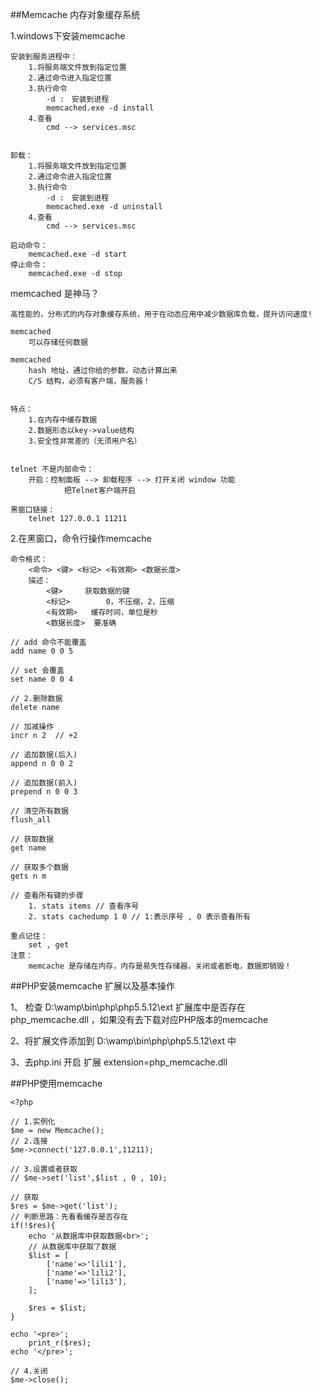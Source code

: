 ##Memcache 内存对象缓存系统

1.windows下安装memcache 

	安装到服务进程中：
		1.将服务端文件放到指定位置
		2.通过命令进入指定位置
		3.执行命令
			-d :　安装到进程
			memcached.exe -d install
		4.查看
			cmd --> services.msc 


	卸载：
		1.将服务端文件放到指定位置
		2.通过命令进入指定位置
		3.执行命令
			-d :　安装到进程
			memcached.exe -d uninstall
		4.查看
			cmd --> services.msc 

	启动命令：
		memcached.exe -d start
	停止命令：
		memcached.exe -d stop

memcached 是神马？

	高性能的，分布式的内存对象缓存系统，用于在动态应用中减少数据库负载，提升访问速度!

	memcached
		可以存储任何数据

	memcached 
		hash 地址，通过你给的参数，动态计算出来 
		C/S 结构，必须有客户端，服务器！


	特点：
		1.在内存中缓存数据
		2.数据形态以key->value结构
		3.安全性非常差的（无须用户名）


	telnet 不是内部命令：
		开启：控制面板 --> 卸载程序 --> 打开关闭 window 功能
				把Telnet客户端开启

	黑窗口链接：
		telnet 127.0.0.1 11211

2.在黑窗口，命令行操作memcache
	
	命令格式：
		<命令> <键> <标记> <有效期> <数据长度>
		描述：
			<键>		获取数据的键
			<标记> 		0，不压缩，2，压缩
			<有效期>	缓存时间，单位是秒
			<数据长度>	要准确

	// add 命令不能覆盖
	add name 0 0 5

	// set 会覆盖
	set name 0 0 4
	
	// 2.删除数据
	delete name

	// 加减操作
	incr n 2  // +2

	// 追加数据(后入)
	append n 0 0 2

	// 追加数据(前入)
	prepend n 0 0 3

	// 清空所有数据
	flush_all

	// 获取数据
	get name

	// 获取多个数据
	gets n m 

	// 查看所有键的步骤
		1. stats items // 查看序号
		2. stats cachedump 1 0 // 1:表示序号 , 0 表示查看所有

	重点记住：
		set , get 
	注意：
		memcache 是存储在内存，内存是易失性存储器，关闭或者断电，数据即销毁！


##PHP安装memcache 扩展以及基本操作

1、 检查 D:\wamp\bin\php\php5.5.12\ext 扩展库中是否存在 php_memcache.dll ，如果没有去下载对应PHP版本的memcache

2、将扩展文件添加到 D:\wamp\bin\php\php5.5.12\ext 中

3、去php.ini 开启	扩展 extension=php_memcache.dll


##PHP使用memcache

	<?php
	
	// 1.实例化
	$me = new Memcache();
	// 2.连接
	$me->connect('127.0.0.1',11211);

	// 3.设置或者获取
	// $me->set('list',$list , 0 , 10);

	// 获取
	$res = $me->get('list');
	// 判断思路：先看看缓存是否存在
	if(!$res){
		echo '从数据库中获取数据<br>';
		// 从数据库中获取了数据
		$list = [
			['name'=>'lili1'],
			['name'=>'lili2'],
			['name'=>'lili3'],
		];

		$res = $list;
	}

	echo '<pre>';
		print_r($res);
	echo '</pre>';

	// 4.关闭
	$me->close();








